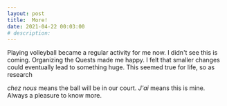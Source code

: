 ```yaml
---
layout: post
title:  More!
date: 2021-04-22 00:03:00
# description: 
---
```


Playing volleyball became a regular activity for me now. I didn't see this is coming. Organizing the Quests made me happy. I felt that smaller changes could eventually lead to something huge. This seemed true for life, so as research

*chez nous* means the ball will be in our court. *J'ai* means this is mine. Always a pleasure to know more.

